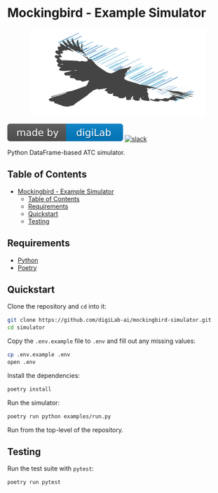 # Mockingbird - Example Simulator

<p align="center">
    <img src="resources/icons/mockingbird.svg" width="400" height="200" />
</p>

![digiLab](resources/badges/digilab.svg)
[![slack](https://img.shields.io/badge/slack-@digilabglobal-purple.svg?logo=slack)](https://digilabglobal.slack.com)

Python DataFrame-based ATC simulator.

## Table of Contents

- [Mockingbird - Example Simulator](#mockingbird---example-simulator)
  - [Table of Contents](#table-of-contents)
  - [Requirements](#requirements)
  - [Quickstart](#quickstart)
  - [Testing](#testing)

## Requirements

- [Python](https://www.python.org/)
- [Poetry](https://python-poetry.org/docs/#installation)

## Quickstart

Clone the repository and `cd` into it:

```bash
git clone https://github.com/digiLab-ai/mockingbird-simulator.git
cd simulator
```

Copy the `.env.example` file to `.env` and fill out any missing values:

```bash
cp .env.example .env
open .env
```

Install the dependencies:

```bash
poetry install
```

Run the simulator:

```bash
poetry run python examples/run.py
```

Run from the top-level of the repository.

## Testing

Run the test suite with `pytest`:

```bash
poetry run pytest
```
